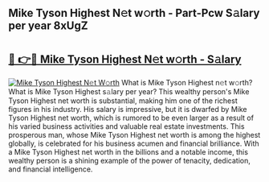 ## Mike Tyson Highest N𝚎t w𝚘rth - Part-Pcw S𝚊lary per year 8xUgZ

# <h2><a href="http://gc2hh9.nevu.top/?p=Mike+Tyson+Highest">🔗 👉🔴 Mike Tyson Highest N𝚎t w𝚘rth - S𝚊lary</a></h2>

[![Mike Tyson Highest N𝚎t W𝚘rth](https://i.imgur.com/Oavwk0R.jpeg)](http://gc2hh9.nevu.top/?p=Mike+Tyson+Highest)
What is Mike Tyson Highest n𝚎t w𝚘rth? What is Mike Tyson Highest s𝚊lary per year?
This wealthy person's Mike Tyson Highest net worth is substantial, making him one of the richest figures in his industry. His salary is impressive, but it is dwarfed by Mike Tyson Highest net worth, which is rumored to be even larger as a result of his varied business activities and valuable real estate investments. This prosperous man, whose Mike Tyson Highest net worth is among the highest globally, is celebrated for his business acumen and financial brilliance. With a Mike Tyson Highest net worth in the billions and a notable income, this wealthy person is a shining example of the power of tenacity, dedication, and financial intelligence.
